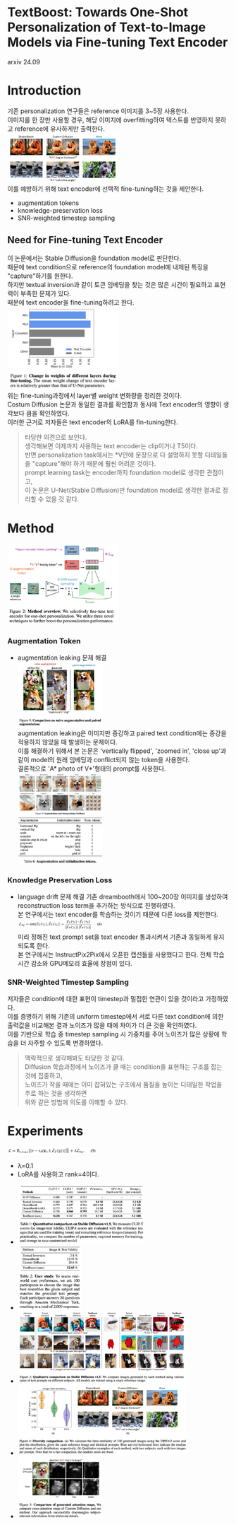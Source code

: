 TextBoost: Towards One-Shot Personalization of Text-to-Image Models via Fine-tuning Text Encoder
==
arxiv 24.09

# Introduction
기존 personalization 연구들은 reference 이미지를 3~5장 사용한다.  
이미지를 한 장만 사용할 경우, 해당 이미지에 overfitting하여 텍스트를 반영하지 못하고 reference에 유사하게만 출력한다.  
<img alt="img.png" src="img.png" width="50%"/>  
이를 예방하기 위해 text encoder에 선택적 fine-tuning하는 것을 제안한다.  
- augmentation tokens
- knowledge-preservation loss
- SNR-weighted timestep sampling

## Need for Fine-tuning Text Encoder
이 논문에서는 Stable Diffusion을 foundation model로 판단한다.  
때문에 text condition으로 reference의 foundation model에 내제된 특징을 "capture"하기를 원한다.  
하지만 textual inversion과 같이 토큰 임베딩을 찾는 것은 많은 시간이 필요하고 표현력이 부족한 문제가 있다.  
때문에 text encoder을 fine-tuning하려고 한다.  
<img alt="img_1.png" src="img_1.png" width="50%"/>  
위는 fine-tuning과정에서 layer별 weight 변화량을 정리한 것이다.  
Costum Diffusion 논문과 동일한 결과를 확인함과 동시에 Text encoder의 영향이 생각보다 큼을 확인하였다.  
이러한 근거로 저자들은 text encoder의 LoRA를 fin-tuning한다.
> 타당한 의견으로 보인다.  
> 생각해보면 이제까지 사용하는 text encoder는 clip이거나 T5이다.  
> 반면 personalization task에서는 *V안에 문장으로 다 설명하지 못할 디테일들을 "capture"해야 하기 때문에 훨씬 어려운 것이다.  
> prompt learning task는 encoder까지 foundation model로 생각한 관점이고,  
> 이 논문은 U-Net(Stable Diffusion)만 foundation model로 생각한 결과로 정리할 수 있을 것 같다.

# Method

<img alt="img_4.png" src="img_4.png" width="50%"/>

### Augmentation Token
- augmentation leaking 문제 해결  
    <img alt="img_2.png" src="img_2.png" width="40%"/>  
    augmentation leaking은 이미지만 증강하고 paired text condition에는 증강을 적용하지 않았을 때 발생하는 문제이다.  
    이를 해결하기 위해서 본 논문은 'vertically flipped', 'zoomed in', 'close up'과 같이 model의 원래 임베딩과 conflict되지 않는 token을 사용한다.  
    결론적으로 'A* photo of V*'형태의 prompt를 사용한다.  
    <img alt="img_5.png" src="img_5.png" width="40%"/>  
    <img alt="img_12.png" src="img_12.png" width="40%"/>

### Knowledge Preservation Loss
- language drift 문제 해결
    기존 dreambooth에서 100~200장 이미지를 생성하여 reconstruction loss term을 추가하는 방식으로 진행하였다.  
    본 연구에서는 text encoder를 학습하는 것이기 때문에 다른 loss를 제안한다.  
    <img alt="img_3.png" src="img_3.png" width="40%"/>  
    미리 정해진 text prompt set을 text encoder 통과시켜서 기존과 동일하게 유지되도록 한다.  
    본 연구에서는 InstructPix2Pix에서 오픈한 캡션들을 사용했다고 한다.
    전체 학습시간 감소와 GPU메모리 효율에 장점이 있다.

### SNR-Weighted Timestep Sampling
저자들은 condition에 대한 표현이 timestep과 밀접한 연관이 있을 것이라고 가정하였다.  
이를 증명하기 위해 기존의 uniform timestep에서 서로 다른 text condition에 의한 출력값을 비교해본 결과 노이즈가 많을 때에 차이가 더 큰 것을 확인하였다.  
이를 기반으로 학습 중 timestep sampling 시 가중치를 주어 노이즈가 많은 상황에 학습을 더 자주할 수 있도록 변경하였다.   
> 맥락적으로 생각해봐도 타당한 것 같다.  
> Diffusion 학습과정에서 노이즈가 클 때는 condition을 표현하는 구조를 잡는 것에 집중하고,  
> 노이즈가 작을 때에는 이미 잡혀있는 구조에서 품질을 높이는 디테일한 작업을 주로 하는 것을 생각하면  
> 위와 같은 방법에 의도를 이해할 수 있다.

# Experiments
<img alt="img_6.png" src="img_6.png" width="40%"/>

- λ=0.1
- LoRA를 사용하고 rank=4이다.

* <img alt="img_7.png" src="img_7.png" width="60%"/>
* <img alt="img_8.png" src="img_8.png" width="30%"/>
* <img alt="img_9.png" src="img_9.png" width="80%"/>
* <img alt="img_10.png" src="img_10.png" width="80%"/>
* <img alt="img_11.png" src="img_11.png" width="40%"/>
